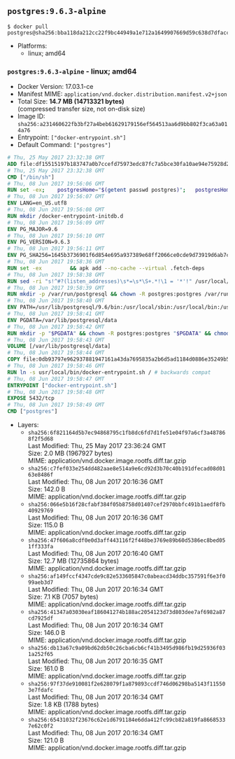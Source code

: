 ## `postgres:9.6.3-alpine`

```console
$ docker pull postgres@sha256:bba118da212cc22f9bc44949a1e712a1649907669d59c638d7dfacc89a88ab53
```

-	Platforms:
	-	linux; amd64

### `postgres:9.6.3-alpine` - linux; amd64

-	Docker Version: 17.03.1-ce
-	Manifest MIME: `application/vnd.docker.distribution.manifest.v2+json`
-	Total Size: **14.7 MB (14713321 bytes)**  
	(compressed transfer size, not on-disk size)
-	Image ID: `sha256:a231460622fb3bf27a4beb61629179156ef564513aa6d9bb802f3ca63a014a76`
-	Entrypoint: `["docker-entrypoint.sh"]`
-	Default Command: `["postgres"]`

```dockerfile
# Thu, 25 May 2017 23:32:38 GMT
ADD file:df15515197b183747a0b7ccefd75973edc87fc7a5bce30fa10ae94e75928d25c in / 
# Thu, 25 May 2017 23:32:38 GMT
CMD ["/bin/sh"]
# Thu, 08 Jun 2017 19:56:06 GMT
RUN set -ex; 	postgresHome="$(getent passwd postgres)"; 	postgresHome="$(echo "$postgresHome" | cut -d: -f6)"; 	[ "$postgresHome" = '/var/lib/postgresql' ]; 	mkdir -p "$postgresHome"; 	chown -R postgres:postgres "$postgresHome"
# Thu, 08 Jun 2017 19:56:07 GMT
ENV LANG=en_US.utf8
# Thu, 08 Jun 2017 19:56:08 GMT
RUN mkdir /docker-entrypoint-initdb.d
# Thu, 08 Jun 2017 19:56:09 GMT
ENV PG_MAJOR=9.6
# Thu, 08 Jun 2017 19:56:10 GMT
ENV PG_VERSION=9.6.3
# Thu, 08 Jun 2017 19:56:11 GMT
ENV PG_SHA256=1645b3736901f6d854e695a937389e68ff2066ce0cde9d73919d6ab7c995b9c6
# Thu, 08 Jun 2017 19:58:36 GMT
RUN set -ex 		&& apk add --no-cache --virtual .fetch-deps 		ca-certificates 		openssl 		tar 		&& wget -O postgresql.tar.bz2 "https://ftp.postgresql.org/pub/source/v$PG_VERSION/postgresql-$PG_VERSION.tar.bz2" 	&& echo "$PG_SHA256 *postgresql.tar.bz2" | sha256sum -c - 	&& mkdir -p /usr/src/postgresql 	&& tar 		--extract 		--file postgresql.tar.bz2 		--directory /usr/src/postgresql 		--strip-components 1 	&& rm postgresql.tar.bz2 		&& apk add --no-cache --virtual .build-deps 		bison 		coreutils 		dpkg-dev dpkg 		flex 		gcc 		libc-dev 		libedit-dev 		libxml2-dev 		libxslt-dev 		make 		openssl-dev 		perl 		util-linux-dev 		zlib-dev 		&& cd /usr/src/postgresql 	&& awk '$1 == "#define" && $2 == "DEFAULT_PGSOCKET_DIR" && $3 == "\"/tmp\"" { $3 = "\"/var/run/postgresql\""; print; next } { print }' src/include/pg_config_manual.h > src/include/pg_config_manual.h.new 	&& grep '/var/run/postgresql' src/include/pg_config_manual.h.new 	&& mv src/include/pg_config_manual.h.new src/include/pg_config_manual.h 	&& gnuArch="$(dpkg-architecture --query DEB_BUILD_GNU_TYPE)" 	&& wget -O config/config.guess 'https://git.savannah.gnu.org/cgit/config.git/plain/config.guess?id=7d3d27baf8107b630586c962c057e22149653deb' 	&& wget -O config/config.sub 'https://git.savannah.gnu.org/cgit/config.git/plain/config.sub?id=7d3d27baf8107b630586c962c057e22149653deb' 	&& ./configure 		--build="$gnuArch" 		--enable-integer-datetimes 		--enable-thread-safety 		--enable-tap-tests 		--disable-rpath 		--with-uuid=e2fs 		--with-gnu-ld 		--with-pgport=5432 		--with-system-tzdata=/usr/share/zoneinfo 		--prefix=/usr/local 		--with-includes=/usr/local/include 		--with-libraries=/usr/local/lib 				--with-openssl 		--with-libxml 		--with-libxslt 	&& make -j "$(nproc)" world 	&& make install-world 	&& make -C contrib install 		&& runDeps="$( 		scanelf --needed --nobanner --recursive /usr/local 			| awk '{ gsub(/,/, "\nso:", $2); print "so:" $2 }' 			| sort -u 			| xargs -r apk info --installed 			| sort -u 	)" 	&& apk add --no-cache --virtual .postgresql-rundeps 		$runDeps 		bash 		su-exec 		tzdata 	&& apk del .fetch-deps .build-deps 	&& cd / 	&& rm -rf 		/usr/src/postgresql 		/usr/local/share/doc 		/usr/local/share/man 	&& find /usr/local -name '*.a' -delete
# Thu, 08 Jun 2017 19:58:38 GMT
RUN sed -ri "s!^#?(listen_addresses)\s*=\s*\S+.*!\1 = '*'!" /usr/local/share/postgresql/postgresql.conf.sample
# Thu, 08 Jun 2017 19:58:39 GMT
RUN mkdir -p /var/run/postgresql && chown -R postgres:postgres /var/run/postgresql && chmod 2777 /var/run/postgresql
# Thu, 08 Jun 2017 19:58:40 GMT
ENV PATH=/usr/lib/postgresql/9.6/bin:/usr/local/sbin:/usr/local/bin:/usr/sbin:/usr/bin:/sbin:/bin
# Thu, 08 Jun 2017 19:58:41 GMT
ENV PGDATA=/var/lib/postgresql/data
# Thu, 08 Jun 2017 19:58:42 GMT
RUN mkdir -p "$PGDATA" && chown -R postgres:postgres "$PGDATA" && chmod 777 "$PGDATA" # this 777 will be replaced by 700 at runtime (allows semi-arbitrary "--user" values)
# Thu, 08 Jun 2017 19:58:43 GMT
VOLUME [/var/lib/postgresql/data]
# Thu, 08 Jun 2017 19:58:44 GMT
COPY file:0db93797e962937881947161a43da7695835a2b6d5ad1184d0886e35249b5e39 in /usr/local/bin/ 
# Thu, 08 Jun 2017 19:58:46 GMT
RUN ln -s usr/local/bin/docker-entrypoint.sh / # backwards compat
# Thu, 08 Jun 2017 19:58:47 GMT
ENTRYPOINT ["docker-entrypoint.sh"]
# Thu, 08 Jun 2017 19:58:48 GMT
EXPOSE 5432/tcp
# Thu, 08 Jun 2017 19:58:49 GMT
CMD ["postgres"]
```

-	Layers:
	-	`sha256:6f821164d5b7ec94868795c1fb8dc6fd7d1fe51e04f97a6cf3a487868f2f5d68`  
		Last Modified: Thu, 25 May 2017 23:36:24 GMT  
		Size: 2.0 MB (1967927 bytes)  
		MIME: application/vnd.docker.image.rootfs.diff.tar.gzip
	-	`sha256:c7fef033e254dd482aae8e514a9e6cd92d3b70c40b191dfecad08d0163e8486f`  
		Last Modified: Thu, 08 Jun 2017 20:16:36 GMT  
		Size: 142.0 B  
		MIME: application/vnd.docker.image.rootfs.diff.tar.gzip
	-	`sha256:066e5b16f28cfabf384f05b8758d01407cef2970bbfc491b1aedf8fb40929769`  
		Last Modified: Thu, 08 Jun 2017 20:16:36 GMT  
		Size: 115.0 B  
		MIME: application/vnd.docker.image.rootfs.diff.tar.gzip
	-	`sha256:47f606a8cdf0e0d3aff443116f2f448be3769e89b60d5386ec8bed051ff333fa`  
		Last Modified: Thu, 08 Jun 2017 20:16:40 GMT  
		Size: 12.7 MB (12735864 bytes)  
		MIME: application/vnd.docker.image.rootfs.diff.tar.gzip
	-	`sha256:af149fccf4347cde9c82e533605847c0abeacd34ddbc357591f6e3f099aeb3d7`  
		Last Modified: Thu, 08 Jun 2017 20:16:34 GMT  
		Size: 7.1 KB (7057 bytes)  
		MIME: application/vnd.docker.image.rootfs.diff.tar.gzip
	-	`sha256:41347a03030eaf186041274b188ac2054123d73d803dee7af6982a87cd7925df`  
		Last Modified: Thu, 08 Jun 2017 20:16:34 GMT  
		Size: 146.0 B  
		MIME: application/vnd.docker.image.rootfs.diff.tar.gzip
	-	`sha256:db13a67c9a09bd62db50c26cba6cb6cf41b3495d986fb19d25936f031a252f65`  
		Last Modified: Thu, 08 Jun 2017 20:16:35 GMT  
		Size: 161.0 B  
		MIME: application/vnd.docker.image.rootfs.diff.tar.gzip
	-	`sha256:97f37de910081f2e628079f1a879893ccdf746d06298ba5143f115503e7fdafc`  
		Last Modified: Thu, 08 Jun 2017 20:16:34 GMT  
		Size: 1.8 KB (1788 bytes)  
		MIME: application/vnd.docker.image.rootfs.diff.tar.gzip
	-	`sha256:65431032f23676c62e1d6791184e6dda412fc99cb82a819fa86685337e62c0f2`  
		Last Modified: Thu, 08 Jun 2017 20:16:34 GMT  
		Size: 121.0 B  
		MIME: application/vnd.docker.image.rootfs.diff.tar.gzip
